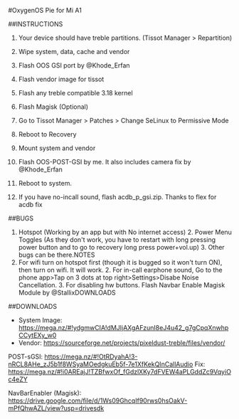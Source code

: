 #OxygenOS Pie for Mi A1

##INSTRUCTIONS

1. Your device should have treble partitions. (Tissot Manager > Repartition)
2. Wipe system, data, cache and vendor

3. Flash OOS GSI port by @Khode_Erfan 
4. Flash vendor image for tissot
5. Flash any treble compatible 3.18 kernel
6. Flash Magisk (Optional)
7. Go to Tissot Manager > Patches > Change SeLinux to Permissive Mode

8. Reboot to Recovery
9. Mount system and vendor
10. Flash OOS-POST-GSI by me. It also includes camera fix by @Khode_Erfan

11. Reboot to system.
12. If you have no-incall sound, flash acdb_p_gsi.zip. Thanks to flex for acdb fix

##BUGS
1. Hotspot (Working by an app but with No internet access)  2. Power Menu Toggles (As they don't work, you have to restart with long pressing power button and to go to recovery long press power+vol.up)  3. Other bugs can be there.NOTES
1. For wifi turn on hotspot first (though it is bugged so it won't turn ON), then turn on wifi. It will work.  2. For in-call earphone sound, Go to the phone app>Tap on 3 dots at top right>Settings>Disabe Noise Cancellation.  3. For disabling hw buttons. Flash Navbar Enable Magisk Module by @StallixDOWNLOADS

##DOWNLOADS
- System Image: https://mega.nz/#!ydgmwCIA!dMJIjAXgAFzunI8eJ4u42_g7gCpqXnwhpCCytEXy_w0
- Vendor: https://sourceforge.net/projects/pixeldust-treble/files/vendor/

POST-sGSI: https://mega.nz/#!OtRDyahA!3-nRCL8AHe_zJ5b1f8WSyaMOedgkuEb5f-7e1XfKekQInCallAudio Fix: https://mega.nz/#!i0AREajJ!TZBfwxOf_fGdzlXKy7dFVEW4aPLGddZc9VqyiOc4eZY

NavBarEnabler (Magisk): https://drive.google.com/file/d/1Ws09GhcqIf90rws0hsOakV-mPfQhwAZL/view?usp=drivesdk